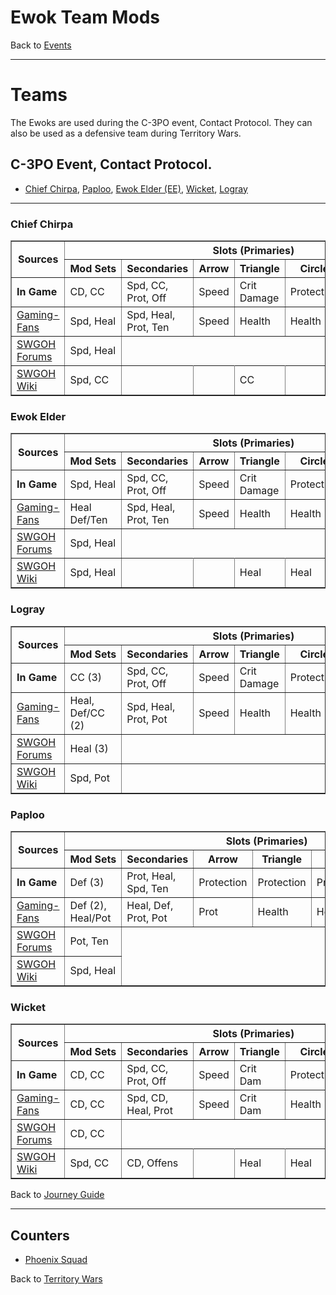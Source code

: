 # Ewok Team Mods

Back to [Events](../README.md)

---

# Teams

The Ewoks are used during the C-3PO event, Contact Protocol. They can also be 
used as a defensive team during Territory Wars.

## C-3PO Event, Contact Protocol.

- [Chief Chirpa](#chief-chirpa), [Paploo](#paploo), [Ewok Elder (EE)](#ewok-elder),
  [Wicket](#wicket), [Logray](#logray)

---

### Chief Chirpa

<table border=1>
  <thead>
    <tr>
      <th rowspan=2> Sources </th>
      <th colspan=7> Slots (Primaries) </th>
     </tr>
    <tr>
      <th style="white-space:nowrap;"> Mod Sets </th>
      <th> Secondaries</th>
      <th> Arrow </th>
      <th> Triangle </th>
      <th> Circle </th>
      <th> Plus </th>
      <th> Notes </th>
     </tr>
    </thead>
    <tbody>
      <tr>
        <td> <b>In Game</b> </td>
        <td> CD, CC </td>
        <td> Spd, CC, Prot, Off </td>
        <td> Speed </td>
        <td> Crit Damage </td>
        <td> Protection </td>
        <td> Protection </td>
       </tr>
      <tr>
        <td> <a href="https://gaming-fans.com/star-wars-goh/mods/">Gaming-Fans</a></td>
        <td> Spd, Heal </td>
        <td> Spd, Heal, Prot, Ten </td>
        <td> Speed </td>
        <td> Health </td>
        <td> Health </td>
        <td> Health </td>
       </tr>
      <tr>
        <td> <a href="https://forums.galaxy-of-heroes.starwars.ea.com/discussion/191452/modding-ewoks-for-c3po-event">SWGOH Forums</a></td>
        <td> Spd, Heal </td>
       </tr>
      <tr>
        <td> <a href="https://wiki.swgoh.help/wiki/A_Quickish_Guide_To_Murder_Bears">SWGOH Wiki</a></td>
        <td> Spd, CC </td>
        <td> </td>
        <td> </td>
        <td> CC </td>
        <td> </td>
        <td> </td>
       </tr>
  </tbody>
</table>

### Ewok Elder

<table border=1>
  <thead>
    <tr>
      <th rowspan=2> Sources </th>
      <th colspan=7> Slots (Primaries) </th>
     </tr>
    <tr>
      <th style="white-space:nowrap;"> Mod Sets </th>
      <th> Secondaries</th>
      <th> Arrow </th>
      <th> Triangle </th>
      <th> Circle </th>
      <th> Plus </th>
      <th> Notes </th>
     </tr>
    </thead>
    <tbody>
      <tr>
        <td> <b>In Game</b> </td>
        <td> Spd, Heal </td>
        <td> Spd, CC, Prot, Off </td>
        <td> Speed </td>
        <td> Crit Damage </td>
        <td> Protection </td>
        <td> Protection </td>
       </tr>
      <tr>
        <td> <a href="https://gaming-fans.com/star-wars-goh/mods/">Gaming-Fans</a></td>
        <td> Heal Def/Ten </td>
        <td> Spd, Heal, Prot, Ten </td>
        <td> Speed </td>
        <td> Health </td>
        <td> Health </td>
        <td> Health </td>
       </tr>
      <tr>
        <td> <a href="https://forums.galaxy-of-heroes.starwars.ea.com/discussion/191452/modding-ewoks-for-c3po-event">SWGOH Forums</a></td>
        <td> Spd, Heal </td>
       </tr>
      <tr>
        <td> <a href="https://wiki.swgoh.help/wiki/A_Quickish_Guide_To_Murder_Bears">SWGOH Wiki</a></td>
        <td> Spd, Heal </td>
        <td> </td>
        <td> </td>
        <td> Heal </td>
        <td> Heal </td>
        <td> Heal </td>
       </tr>
  </tbody>
</table>

### Logray

<table border=1>
  <thead>
    <tr>
      <th rowspan=2> Sources </th>
      <th colspan=7> Slots (Primaries) </th>
     </tr>
    <tr>
      <th style="white-space:nowrap;"> Mod Sets </th>
      <th> Secondaries</th>
      <th> Arrow </th>
      <th> Triangle </th>
      <th> Circle </th>
      <th> Plus </th>
      <th> Notes </th>
     </tr>
    </thead>
    <tbody>
      <tr>
        <td> <b>In Game</b> </td>
        <td> CC (3) </td>
        <td> Spd, CC, Prot, Off </td>
        <td> Speed </td>
        <td> Crit Damage </td>
        <td> Protection </td>
        <td> Protection </td>
       </tr>
      <tr>
        <td> <a href="https://gaming-fans.com/star-wars-goh/mods/">Gaming-Fans</a></td>
        <td> Heal, Def/CC (2) </td>
        <td> Spd, Heal, Prot, Pot </td>
        <td> Speed </td>
        <td> Health </td>
        <td> Health </td>
        <td> Health </td>
       </tr>
      <tr>
        <td> <a href="https://forums.galaxy-of-heroes.starwars.ea.com/discussion/191452/modding-ewoks-for-c3po-event">SWGOH Forums</a></td>
        <td> Heal (3) </td>
        <td colspan="5"> </td>
       </tr>
      <tr>
        <td> <a href="https://wiki.swgoh.help/wiki/A_Quickish_Guide_To_Murder_Bears">SWGOH Wiki</a></td>
        <td> Spd, Pot </td>
        <td colspan="5"> </td>
       </tr>
  </tbody>
</table>

### Paploo

<table border=1>
  <thead>
    <tr>
      <th rowspan=2> Sources </th>
      <th colspan=7> Slots (Primaries) </th>
     </tr>
    <tr>
      <th style="white-space:nowrap;"> Mod Sets </th>
      <th> Secondaries</th>
      <th> Arrow </th>
      <th> Triangle </th>
      <th> Circle </th>
      <th> Plus </th>
      <th> Notes </th>
     </tr>
    </thead>
    <tbody>
      <tr>
        <td> <b>In Game</b> </td>
        <td> Def (3) </td>
        <td> Prot, Heal, Spd, Ten </td>
        <td> Protection </td>
        <td> Protection </td>
        <td> Protection </td>
        <td> Protection </td>
       </tr>
      <tr>
        <td> <a href="https://gaming-fans.com/star-wars-goh/mods/">Gaming-Fans</a></td>
        <td> Def (2), Heal/Pot </td>
        <td> Heal, Def, Prot, Pot </td>
        <td> Prot </td>
        <td> Health </td>
        <td> Health </td>
        <td> Def </td>
       </tr>
      <tr>
        <td> <a href="https://forums.galaxy-of-heroes.starwars.ea.com/discussion/191452/modding-ewoks-for-c3po-event">SWGOH Forums</a></td>
        <td> Pot, Ten </td>
       </tr>
      <tr>
        <td> <a href="https://wiki.swgoh.help/wiki/A_Quickish_Guide_To_Murder_Bears">SWGOH Wiki</a></td>
        <td> Spd, Heal </td>
       </tr>
  </tbody>
</table>

### Wicket

<table border=1>
  <thead>
    <tr>
      <th rowspan=2> Sources </th>
      <th colspan=7> Slots (Primaries) </th>
     </tr>
    <tr>
      <th style="white-space:nowrap;"> Mod Sets </th>
      <th> Secondaries</th>
      <th> Arrow </th>
      <th> Triangle </th>
      <th> Circle </th>
      <th> Plus </th>
      <th> Notes </th>
     </tr>
    </thead>
    <tbody>
      <tr>
        <td> <b>In Game</b> </td>
        <td> CD, CC </td>
        <td> Spd, CC, Prot, Off </td>
        <td> Speed </td>
        <td> Crit Dam </td>
        <td> Protection </td>
        <td> Protection </td>
       </tr>
      <tr>
        <td> <a href="https://gaming-fans.com/star-wars-goh/mods/">Gaming-Fans</a></td>
        <td> CD, CC </td>
        <td> Spd, CD, Heal, Prot </td>
        <td> Speed </td>
        <td> Crit Dam </td>
        <td> Health </td>
        <td> Health </td>
       </tr>
      <tr>
        <td> <a href="https://forums.galaxy-of-heroes.starwars.ea.com/discussion/191452/modding-ewoks-for-c3po-event">SWGOH Forums</a></td>
        <td> CD, CC </td>
       </tr>
      <tr>
        <td> <a href="https://wiki.swgoh.help/wiki/A_Quickish_Guide_To_Murder_Bears">SWGOH Wiki</a></td>
        <td> Spd, CC </td>
        <td> CD, Offens</td>
        <td> </td>
        <td> Heal </td>
        <td> Heal </td>
        <td> Heal </td>
       </tr>
  </tbody>
</table>

Back to [Journey Guide](../Events/Journeys.md)

---
## Counters

- [Phoenix Squad](Phoenix.md#ewok-counter)

Back to [Territory Wars](../Events/TW.md#defense)
